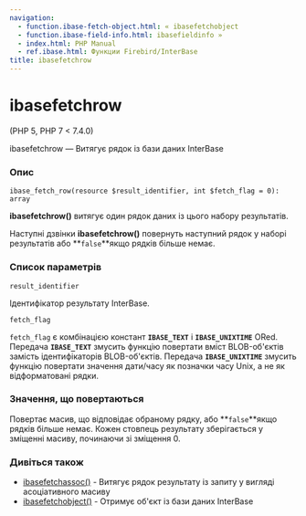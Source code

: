 ```yaml
---
navigation:
  - function.ibase-fetch-object.html: « ibasefetchobject
  - function.ibase-field-info.html: ibasefieldinfo »
  - index.html: PHP Manual
  - ref.ibase.html: Функции Firebird/InterBase
title: ibasefetchrow
---
```

# ibasefetchrow

(PHP 5, PHP 7 < 7.4.0)

ibasefetchrow — Витягує рядок із бази даних InterBase

### Опис

```methodsynopsis
ibase_fetch_row(resource $result_identifier, int $fetch_flag = 0): array
```

**ibasefetchrow()** витягує один рядок даних із цього набору результатів.

Наступні дзвінки **ibasefetchrow()** повернуть наступний рядок у наборі результатів або \*\*`false`\*\*якщо рядків більше немає.

### Список параметрів

`result_identifier`

Ідентифікатор результату InterBase.

`fetch_flag`

`fetch_flag` є комбінацією констант **`IBASE_TEXT`** і **`IBASE_UNIXTIME`** ORed. Передача **`IBASE_TEXT`** змусить функцію повертати вміст BLOB-об'єктів замість ідентифікаторів BLOB-об'єктів. Передача **`IBASE_UNIXTIME`** змусить функцію повертати значення дати/часу як позначки часу Unix, а не як відформатовані рядки.

### Значення, що повертаються

Повертає масив, що відповідає обраному рядку, або \*\*`false`\*\*якщо рядків більше немає. Кожен стовпець результату зберігається у зміщенні масиву, починаючи зі зміщення 0.

### Дивіться також

-   [ibasefetchassoc()](function.ibase-fetch-assoc.html) - Витягує рядок результату із запиту у вигляді асоціативного масиву
-   [ibasefetchobject()](function.ibase-fetch-object.html) - Отримує об'єкт із бази даних InterBase
